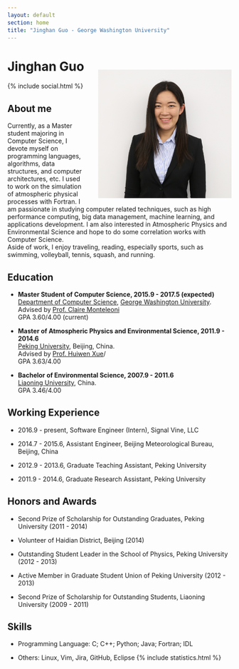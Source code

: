 ```yaml
---
layout: default
section: home
title: "Jinghan Guo - George Washington University"
---
```

<img src="static/info/profile.jpg" class="img-thumbnail" width="300px" style="float:right; margin-left:30px; margin-top:50px; margin-bottom:10px;"> 

# Jinghan Guo 
{% include social.html %}


## About me

Currently, as a Master student majoring in Computer Science, I devote myself on programming languages, algorithms, data structures, and computer architectures, etc.
I used to work on the simulation of atmospheric physical processes with Fortran.
I am passionate in studying computer related techniques, such as high performance computing, big data management, machine learning, and applications development. I am also interested in Atmospheric Physics and Environmental Science and hope to do some correlation works with Computer Science. <br/>Aside of work, I enjoy traveling, reading, especially sports, such as swimming, volleyball, tennis, squash, and running.

## Education 

* **Master Student of Computer Science, 2015.9 - 2017.5 (expected)**<br/>[Department of Computer Science](https://www.cs.seas.gwu.edu/), [George Washington University](https://www.gwu.edu).<br/>Advised by [Prof. Claire Monteleoni](http://faculty.cs.gwu.edu/~cmontel/C._Monteleoni.html)<br/>GPA 3.60/4.00 (current)<br/>

* **Master of Atmospheric Physics and Environmental Science, 2011.9 - 2014.6**<br/>
[Peking University](http://english.pku.edu.cn/), Beijing, China.<br/>
Advised by [Prof. Huiwen Xue](http://www.atmos.pku.edu.cn/hxue)/<br/>
GPA 3.63/4.00

* **Bachelor of Environmental Science, 2007.9 - 2011.6**<br/>
[Liaoning University](http://enweb.lnu.edu.cn/), China.<br/>
GPA 3.46/4.00

## Working Experience 

* 2016.9 - present, Software Engineer (Intern),  Signal Vine, LLC

* 2014.7 - 2015.6, Assistant Engineer, Beijing Meteorological Bureau, Beijing, China

* 2012.9 - 2013.6, Graduate Teaching Assistant, Peking University

* 2011.9 - 2014.6, Graduate Research Assistant, Peking University

## Honors and Awards

* Second Prize of Scholarship for Outstanding Graduates, Peking University (2011 - 2014)

* Volunteer of Haidian District, Beijing (2014)

* Outstanding Student Leader in the School of Physics, Peking University (2012 - 2013)

* Active Member in Graduate Student Union of Peking University (2012 - 2013)

* Second Prize of Scholarship for Outstanding Students, Liaoning University (2009 - 2011)

## Skills

* Programming Language: C; C++; Python; Java; Fortran; IDL

* Others: Linux, Vim, Jira, GitHub, Eclipse
{% include statistics.html %}

